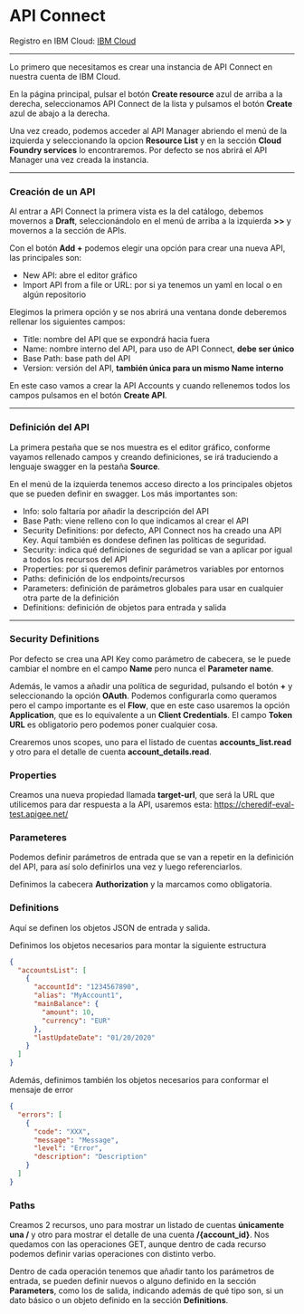 # API Connect
Registro en IBM Cloud: [IBM Cloud](https://www.ibm.com/es-es/cloud "IBM Cloud")

-----

Lo primero que necesitamos es crear una instancia de API Connect en nuestra cuenta de IBM Cloud.

En la página principal, pulsar el botón **Create resource** azul de arriba a la derecha, seleccionamos API Connect de la lista y pulsamos el botón **Create** azul de abajo a la derecha.

Una vez creado, podemos acceder al API Manager abriendo el menú de la izquierda y seleccionando la opcion **Resource List** y en la sección **Cloud Foundry services** lo encontraremos. Por defecto se nos abrirá el API Manager una vez creada la instancia.

-----

### Creación de un API

Al entrar a API Connect la primera vista es la del catálogo, debemos movernos a **Draft**, seleccionándolo en el menú de arriba a la izquierda **>>** y movernos a la sección de APIs.

Con el botón **Add +** podemos elegir una opción para crear una nueva API, las principales son:
* New API: abre el editor gráfico
* Import API from a file or URL: por si ya tenemos un yaml en local o en algún repositorio

Elegimos la primera opción y se nos abrirá una ventana donde deberemos rellenar los siguientes campos:
* Title: nombre del API que se expondrá hacia fuera
* Name: nombre interno del API, para uso de API Connect, **debe ser único**
* Base Path: base path del API
* Version: versión del API, **también única para un mismo Name interno**

En este caso vamos a crear la API Accounts y cuando rellenemos todos los campos pulsamos en el botón **Create API**.

-----

### Definición del API

La primera pestaña que se nos muestra es el editor gráfico, conforme vayamos rellenado campos y creando definiciones, se irá traduciendo a lenguaje swagger en la pestaña **Source**.

En el menú de la izquierda tenemos acceso directo a los principales objetos que se pueden definir en swagger. Los más importantes son:
* Info: solo faltaría por añadir la descripción del API
* Base Path: viene relleno con lo que indicamos al crear el API
* Security Definitions: por defecto, API Connect nos ha creado una API Key. Aquí también es dondese definen las políticas de seguridad.
* Security: indica qué definiciones de seguridad se van a aplicar por igual a todos los recursos del API
* Properties: por si queremos definir parámetros variables por entornos
* Paths: definición de los endpoints/recursos
* Parameters: definición de parámetros globales para usar en cualquier otra parte de la definición
* Definitions: definición de objetos para entrada y salida

-----

### Security Definitions

Por defecto se crea una API Key como parámetro de cabecera, se le puede cambiar el nombre en el campo **Name** pero nunca el **Parameter name**.

Además, le vamos a añadir una política de seguridad, pulsando el botón **+** y seleccionando la opción **OAuth**. Podemos configurarla como queramos pero el campo importante es el **Flow**, que en este caso usaremos la opción **Application**, que es lo equivalente a un **Client Credentials**. El campo **Token URL** es obligatorio pero podemos poner cualquier cosa.

Crearemos unos scopes, uno para el listado de cuentas **accounts_list.read** y otro para el detalle de cuenta **account_details.read**.

### Properties

Creamos una nueva propiedad llamada **target-url**, que será la URL que utilicemos para dar respuesta a la API, usaremos esta: https://cheredif-eval-test.apigee.net/

### Parameteres

Podemos definir parámetros de entrada que se van a repetir en la definición del API, para así solo definirlos una vez y luego referenciarlos.

Definimos la cabecera **Authorization** y la marcamos como obligatoria.

### Definitions

Aquí se definen los objetos JSON de entrada y salida.

Definimos los objetos necesarios para montar la siguiente estructura
```json
{
  "accountsList": [
    {
      "accountId": "1234567890",
      "alias": "MyAccount1",
      "mainBalance": {
        "amount": 10,
        "currency": "EUR"
      },
      "lastUpdateDate": "01/20/2020"
    }
  ]
}
```
Además, definimos también los objetos necesarios para conformar el mensaje de error
```json
{
  "errors": [
    {
      "code": "XXX",
      "message": "Message",
      "level": "Error",
      "description": "Description"
    }
  ]
}
```

### Paths

Creamos 2 recursos, uno para mostrar un listado de cuentas **únicamente una /** y otro para mostrar el detalle de una cuenta **/{account_id}**. Nos quedamos con las operaciones GET, aunque dentro de cada recurso podemos definir varias operaciones con distinto verbo.

Dentro de cada operación tenemos que añadir tanto los parámetros de entrada, se pueden definir nuevos o alguno definido en la sección **Parameters**, como los de salida, indicando además de qué tipo son, si un dato básico o un objeto definido en la sección **Definitions**.
